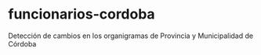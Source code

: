# funcionarios-cordoba
Detección de cambios en los organigramas de Provincia y Municipalidad de Córdoba
